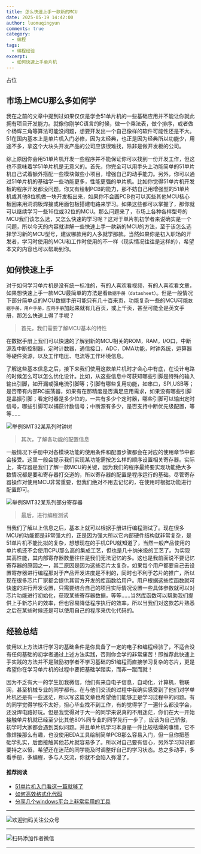 ```yaml
---
title: 怎么快速上手一款新的MCU
date: 2025-05-19 14:42:00
author: luomuqingyun
comments: true
category:
  - 编程
tags:
  - 编程经验
excerpt:
  - 如何快速上手单片机
---
```

占位


## 市场上MCU那么多如何学
我在之前的文章中提到过如果仅仅是学会51单片机的一些基础应用并不能让你就此拥有项目开发能力。就像你刚学C语言的时候，做一个乘法表，做个排序，或者做个杨辉三角等算法可能没问题，想要开发出一个自己像样的软件可能性还是不大。51在国内基本上是单片机入门必修，因为太经典，也正是因为经典所以功能少，用途不多，拿这个大块头开发产品的公司应该很难找，除非是做开发板的公司。

综上原因你会用51单片机开发一些程序并不能保证你可以找到一份开发工作，但这也不意味着学51单片机是无意义的。首先，你完全可以用手头上功能简单的51单片机自己试着额外搭配一些模块做些小项目，增强自己的动手能力。另外，你可以通过51单片机的基础学一些功能更多，性能更强的单片机。比如你觉得51单片机开发板的程序开发都没问题，你又有绘制PCB的能力，那不妨自己用增强型的51单片机或其他8位机做一块开发板出来，如果你不会画PCB也可以买些其他MCU核心板回来用洞洞板焊接或用面包板搭建电路来学习。如果这些都可以掌握了，那你就可以继续学习一些16位或32位的MCU。那么问题来了，市场上各种各样型号的MCU我们该怎么选，又怎么快速的学习呢？这对于单片机初学者来说确实是一个问题，所以今天的内容就讲解一些快速上手一款新的MCU的方法，至于该怎么选择学习新的MCU型号，建议哪款用的人多就学那款。当然如果你是初入职场的开发者，学习时使用的MCU和工作时使用的不一样（现实情况往往是这样的），希望本文的内容也可以帮助到你。
## 如何快速上手
对于如何学习单片机是没有统一标准的，有的人喜欢看视频，有的人喜欢看文章，如果想快速上手一款MCU最简单的方法是看`数据手册（datasheet）`。但是一般情况下部分简单点的MCU数据手册可能只有几十百来页，功能复杂一些的MCU可能`数据手册，用户手册，应用手册`加起来就有几百页，或上千页，甚至可能全是英文手册，那怎么快速上得了手呢？

> 首先，我们需要了解MCU基本的特性

在数据手册上我们可以快速的了解到新的MCU相关的ROM，RAM，I/O口，中断源及中断控制器，定时计数器，通信接口，ADC，DMA功能，时钟系统，运算器等硬件资源，以及工作电压、电流等工作环境信息。

了解这些基本信息之后，接下来我们使用这款单片机时才会心中有底，在设计电路的时候怎么可以怎么优化设计。比如，从这些信息中可获知哪些引脚是特殊的输入输出引脚，如开漏或强电流引脚等；引脚有哪些复用功能，如串口，SPI,USB等；是否带有内部RC振荡器，如果有在那精度是否满足应用需求，如果没有哪些引脚是晶振引脚；看定时器是多少位的，一共有多少个定时器，哪些引脚可以输出定时信号，哪些引脚可以捕获计数信号；中断源有多少，是否支持中断优先级配置，等等……

![举例SMT32某系列时钟树](https://files.mdnice.com/user/38598/0b85efd0-1601-4626-8b6e-1c09178b6e09.png)

> 其次，了解各功能的配置信息

一般情况下手册中对各模块功能的使用条件和配置步骤都会在对应的使用章节中都会接受。这里一般会提示我们实现某功能需按怎么样的顺序设置相关寄存器。实际上，寄存器是我们了解一款MCU的关键，因为我们的程序最终要实现功能绝大多数情况都是要和寄存器打交道的，所以寄存器的配置是程序运行的基础。尽管寄存器操作对使用MCU非常重要，但我们绝对不用去记忆的，在使用时根据功能进行配置即可。

![举例SMT32某系列部分寄存器](https://files.mdnice.com/user/38598/4979a9fc-a73f-4af8-8c8a-f93ec431c2c1.png)

> 最后，进行编程测试

当我们了解以上信息之后，基本上就可以根据手册进行编程测试了。现在很多MCU的功能都是非常强大的，正是因为强大所以它内部硬件结构就非常复杂，是51单片机不能比拟的复杂，想想现在的手机CPU就知道了，当然一般产品使用的单片机还不会使用CPU那么高的集成工艺，但也是几十纳米级的工艺了。为实现其高性能，其内部寄存器数量往往是我们无法记忆的多。这也是我前面说不要记忆寄存器的原因之一，其二原因是因为这些芯片太复杂，如果每个用户都要自己去设置寄存器进行编程那对于产品开发进度是不利的，同时也不利于芯片的推广，所以现在很多芯片厂家都会提供其官方开发的库函数给用户。用户根据这些库函数就可快速的进行开发设置，只需要结合自己的项目实际情况设置一些具体参数就可以对芯片功能进行初始化，获取某些寄存器数据，等等……当然库函数可以帮助我们提供上手新芯片的效率，但也容易降低程序执行的效率，所以当我们对这款芯片熟悉之后在某些时候还是可以使用自己的程序来优化代码的。

## 经验总结
使用以上方法进行学习的基础条件是你具备了一定的电子和编程经验了，不适合没有任何基础的初学者通过上述方法实践，否则你会学的非常痛苦！即推荐此快速上手实践的方法并不是鼓励初学者不学习基础的51编程而直接学习复杂的芯片，更是希望你在学习单片机的过程中要把基础学踏实，而非一蹴而就！

因为不乏有大一的学生加我微信，他们有来自电子信息，自动化，计算机，物联网，甚至机械专业的同学都有。在与他们交流的过程中我确实感受到了他们对学单片机还是有一些迷茫，所以写这篇文章也希望他们能够正是学习过程中的问题。有的同学觉得学校不太好，担心毕业找不到工作，有的觉得学了一遍什么都没学会，还没焊电路好玩。但是我觉得对于大一的同学来说真的不用迷茫，你们在大一开始接触单片机就已经至少比其他80%同专业的同学先行一步了，应该为自己骄傲，初学时大家都会遇到类似问题。并且单片机学习本身是一件比较枯燥的事情，它不像焊接那么有趣，也没使用EDA工具绘制简单PCB那么容易入门，但一旦你把基础学扎实，后面接触其他芯片就容易多了。所以对自己要有信心，另外学习知识都要持之以恒，希望还在迷茫的同学能及时调整好自己的学习状态。总之多动手，多看手册，多编程，多与人交流，你就不会陷入弥漫了。

#### 推荐阅读
- [51单片机入门看这一篇就够了](https://mp.weixin.qq.com/s?__biz=MzI1OTQ4MTg4Ng==&mid=2247485523&idx=1&sn=b7fcd1b86e2467d6f03b1a520c39bb06&chksm=ea790022dd0e893452c4994fa16d63111b16d9878c303712f695b58b7af360b7b18c1ed4b201&token=1711068967&lang=zh_CN#rd)
- [如何高效格式化代码](https://mp.weixin.qq.com/s?__biz=MzI1OTQ4MTg4Ng==&mid=2247485572&idx=1&sn=17cefa35d9d660083d419a7e9b6db6f7&chksm=ea7900f5dd0e89e35b65ba26354cc69ad24f686d8e18abd34e0932567a9345e8c9ed653eee6b&token=1711068967&lang=zh_CN#rd)
- [分享几个windows平台上非常实用的工具](https://mp.weixin.qq.com/s?__biz=MzI1OTQ4MTg4Ng==&mid=2247485420&idx=2&sn=728ca4abbadf7caf51c392e7d7045cbe&chksm=ea790f9ddd0e868b9fa162c80db1876199845f387bbe851c8d38a4e8412329ae635916c13cfb&token=1711068967&lang=zh_CN#rd)


----
![欢迎扫码关注公众号](https://files.mdnice.com/user/38598/659b642c-fcce-4f9c-becc-038eadd2c655.jpg)

----
![扫码添加作者微信](https://files.mdnice.com/user/38598/37e7b97e-a5c7-44d1-9e48-bbe22ab3141d.jpg)

----
